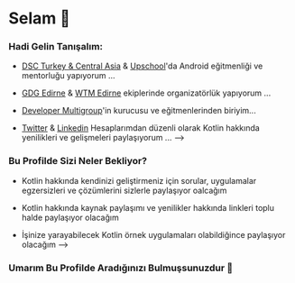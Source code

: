 # Selam 👋



### Hadi Gelin Tanışalım:

- [DSC Turkey & Central Asia](https://www.linkedin.com/company/google-developers-communities-turkey) & [Upschool](https://www.upschool.io/)'da Android eğitmenliği ve mentorluğu yapıyorum ...

- [GDG Edirne](https://www.instagram.com/gdgedirne/) & [WTM Edirne](https://www.upschool.io/)  ekiplerinde organizatörlük yapıyorum   ...

- [Developer Multigroup](https://www.youtube.com/channel/UCo8vjYW1ZEzhREWZBRihRRg)'in kurucusu ve eğitmenlerinden biriyim...

- [Twitter](https://www.youtube.com/channel/UCo8vjYW1ZEzhREWZBRihRRg) & [Linkedin](https://www.youtube.com/channel/UCo8vjYW1ZEzhREWZBRihRRg) Hesaplarımdan düzenli olarak Kotlin hakkında yenilikleri ve gelişmeleri paylaşıyorum ...
-->

### Bu Profilde Sizi Neler Bekliyor?

- Kotlin hakkında kendinizi geliştirmeniz için sorular, uygulamalar egzersizleri ve çözümlerini sizlerle paylaşıyor oalcağım

- Kotlin hakkında kaynak paylaşımı ve yenilikler hakkında linkleri toplu halde paylaşıyor olacağım

- İşinize yarayabilecek Kotlin örnek uygulamaları olabildiğince paylaşıyor olacağım
-->

### Umarım Bu Profilde Aradığınızı Bulmuşsunuzdur 🚀

